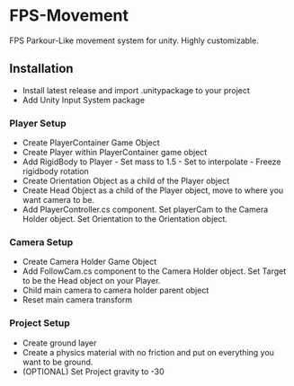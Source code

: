 # FPS-Movement
FPS Parkour-Like movement system for unity. Highly customizable.

## Installation
- Install latest release and import .unitypackage to your project
- Add Unity Input System package

### Player Setup
- Create PlayerContainer Game Object
- Create Player within PlayerContainer game object
- Add RigidBody to Player - Set mass to 1.5 - Set to interpolate - Freeze rigidbody rotation
- Create Orientation Object as a child of the Player object
- Create Head Object as a child of the Player object, move to where you want camera to be.
- Add PlayerController.cs component. Set playerCam to the Camera Holder object. Set Orientation to the Orientation object.

### Camera Setup
- Create Camera Holder Game Object
- Add FollowCam.cs component to the Camera Holder object. Set Target to be the Head object on your Player.
- Child main camera to camera holder parent object
- Reset main camera transform

### Project Setup
- Create ground layer
- Create a physics material with no friction and put on everything you want to be ground.
- (OPTIONAL) Set Project gravity to -30
